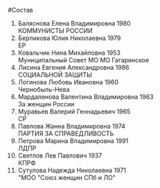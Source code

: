 #Состав
1. Баляснова Елена Владимировна 1980   
    КОММУНИСТЫ РОССИИ
2. Берликова Юлия Николаевна 1979   
    ЕР
3. Ковальчик Нина Михайловна 1953   
    Муниципальный Совет МО МО Гагаринское
4. Лисина Евгения Александровна 1986   
    СОЦИАЛЬНОЙ ЗАЩИТЫ
5. Логинова Любовь Ивановна 1960   
    Чернобыль-Нева
6. Мардаленова Валентина Владимировна 1963   
    За женщин России
7. Муравьев Валерий Геннадьевич 1965   
    СР
8. Павлова Жанна Владимировна 1974   
    ПАРТИЯ ЗА СПРАВЕДЛИВОСТЬ
9. Петрова Марина Владимировна 1991   
    ЛДПР
10. Светлов Лев Павлович 1937   
    КПРФ
11. Сутулова Надежда Николаевна 1971   
    "МОО "Союз женщин СПб и ЛО"
